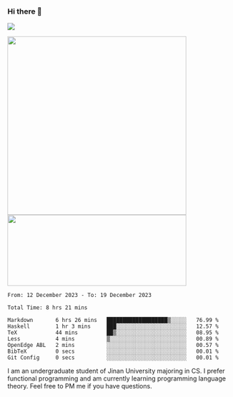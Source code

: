 ### Hi there 👋

<!--
**pe200012/pe200012** is a ✨ _special_ ✨ repository because its `README.md` (this file) appears on your GitHub profile.

Here are some ideas to get you started:

- 🔭 I’m currently working on ...
- 🌱 I’m currently learning ...
- 👯 I’m looking to collaborate on ...
- 🤔 I’m looking for help with ...
- 💬 Ask me about ...
- 📫 How to reach me: ...
- 😄 Pronouns: ...
- ⚡ Fun fact: ...
-->
![](https://www.codewars.com/users/pe200012/badges/large)
<p>
    <img width="400em" src="https://github-readme-stats-git-masterrstaa-rickstaa.vercel.app/api?username=pe200012&show_icons=true&icon_color=f44336&title_color=757de8&rank_icon=github">
    <img width="400em" height="159em" src="https://github-readme-stats-git-masterrstaa-rickstaa.vercel.app/api/top-langs/?username=pe200012&hide=html,cmake,css&title_color=757de8&layout=compact">
</p>

<!--START_SECTION:waka-->

```all_time
From: 12 December 2023 - To: 19 December 2023

Total Time: 8 hrs 21 mins

Markdown       6 hrs 26 mins   ███████████████████▒░░░░░   76.99 %
Haskell        1 hr 3 mins     ███░░░░░░░░░░░░░░░░░░░░░░   12.57 %
TeX            44 mins         ██▒░░░░░░░░░░░░░░░░░░░░░░   08.95 %
Less           4 mins          ▒░░░░░░░░░░░░░░░░░░░░░░░░   00.89 %
OpenEdge ABL   2 mins          ░░░░░░░░░░░░░░░░░░░░░░░░░   00.57 %
BibTeX         0 secs          ░░░░░░░░░░░░░░░░░░░░░░░░░   00.01 %
Git Config     0 secs          ░░░░░░░░░░░░░░░░░░░░░░░░░   00.01 %
```

<!--END_SECTION:waka-->

I am an undergraduate student of Jinan University majoring in CS. I prefer functional programming and am currently learning programming language theory. Feel free to PM me if you have questions.
